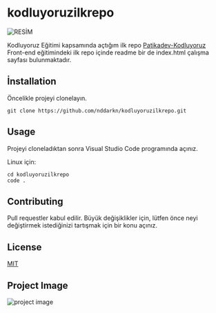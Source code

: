 # kodluyoruzilkrepo

![RESİM](C:\Users\ARIKAN\Desktop\GitHub\kodluyoruzilkrepo\bademagaci.jpg)

Kodluyoruz Eğitimi kapsamında açtığım ilk repo
[Patikadev-Kodluyoruz](https://github.com/Kodluyoruz) Front-end eğitimindeki ilk repo içinde readme bir de index.html çalışma sayfası bulunmaktadır.

## İnstallation

Öncelikle projeyi clonelayın.

```
git clone https://github.com/nddarkn/kodluyoruzilkrepo.git

```

## Usage

Projeyi cloneladıktan sonra Visual Studio Code programında açınız.

Linux için:

```
cd kodluyoruzilkrepo
code .
```

## Contributing

Pull requestler kabul edilir. Büyük değişiklikler için, lütfen önce neyi değiştirmek istediğinizi tartışmak için bir konu açınız.

## License

[MIT](https://choosealicense.com/licenses/mit/)

## Project Image

![project image](http://www.vggallery.com/painting/f_0671.jpg)
